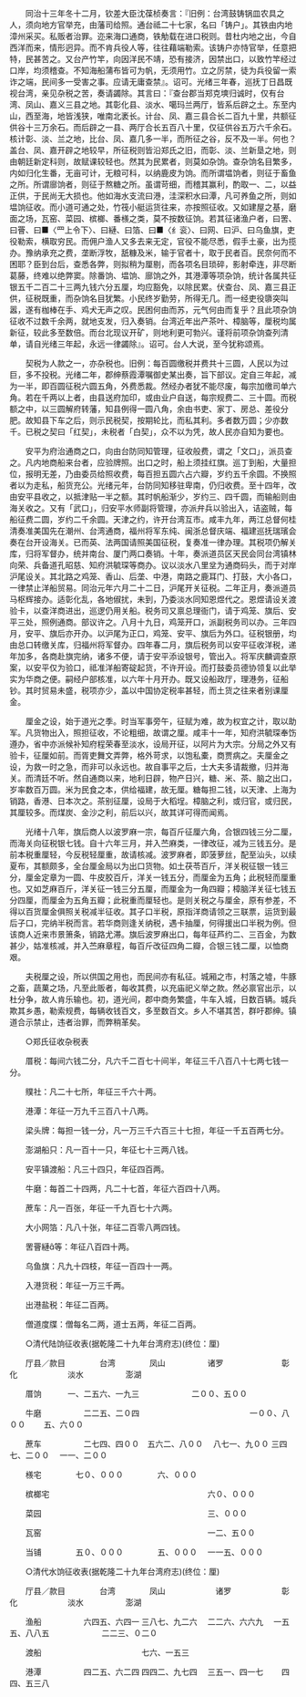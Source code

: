 <!-- { "loadSidebar": true } -->
　　同治十三年冬十二月，钦差大臣沈葆桢奏言：『旧例：台湾鼓铸锅皿农具之人，须向地方官举充，由藩司给照。通台祗二十七家，名曰「铸户」。其铁由内地漳州采买。私贩者治罪。迩来海口通商，铁觔载在进口税则。昔杜内地之出，今自西洋而来，情形迥异。而不肯兵役人等，往往藉端勒索。该铸户亦恃官举，任意把特，民甚苦之。又台产竹竿，向因洋民不靖，恐有接济，因禁出口，以致竹竿经过口岸，均须稽查。不知海船蒲布皆可为帆，无须用竹。立之厉禁，徒为兵役留一索诈之端，民间多一受害之事。应请无庸查禁』。诏可。光绪三年春，巡抚丁日昌既视台湾，亲见杂税之苦，奏请蠲除。其言曰：『查台郡当郑克塽归诚时，仅有台湾、凤山、嘉义三县之地。其彰化县、淡水、噶玛兰两厅，皆系后辟之土。东至内山，西至海，地皆浅狭，唯南北袤长。计台、凤、嘉三县合长二百九十里，共额征供谷十三万余石。而后辟之一县、两厅合长五百八十里，仅征供谷五万六千余石。核计彰、淡、兰之地，比台、凤、嘉几多一半，而所征之谷，反不及一半。何也？盖台、凤、嘉开辟之地较早，所征税则皆沿郑氏之旧，而彰、淡、兰新垦之地，则由朝廷新定科则，故赋课较轻也。然其为民累者，则莫如杂饷。查杂饷名目繁多，内如归化生番，无亩可计，无粮可科，以纳鹿皮为饷。而所谓塭饷者，则征于畜鱼之所。所谓廍饷者，则征于熬糖之所。虽谓苛细，而稽其赢利，酌取一、二，以益正供，于民尚无大损也。他如海水支流曰港，洼深积水曰潭，凡可养鱼之所，则如塭饷征收。而小道可通之处，竹筏小艇运货往来，亦按照征收。又如建屋之基，磨面之场，瓦窑、菜园、槟榔、番檨之类，莫不按数征饷。若其征诸渔户者，曰罟、曰罾、曰■〈罒上令下〉、曰縺、曰箔、曰■〈纟衮〉、曰网、曰沪、曰乌鱼旗，吏役勒索，横取穷民。而佣户渔人又多去来无定，官役不能尽悉，假手土豪，出为揽办。豫纳承充之费，垄断浮牧，舐糠及米，输于官者十，取于民者百。民奈何而不困耶？臣到台后，查悉各弊，则拟稍为厘剔，而各项名目琐碎，影射牵连，非尽断葛藤，终难以绝弊窦。除番饷、塭饷、廍饷之外，其港潭等项杂饷，统计各属共征银五千二百二十三两九钱六分五厘，均应豁免，以除民累。伏查台、凤、嘉三县正供，征税既重，而杂饷名目犹繁。小民终岁勤劳，所得无几。而一经吏役隳突叫嚣，遂有枷棒在手、鸡犬无声之叹。民困何由而苏，元气何由而复乎？且此项杂饷征收不过数千余两，就地支发，归入奏销。台湾近年出产茶叶、樟脑等，厘税均属新征，较此多至数倍。而台北现议开矿，则地利更可勃兴。谨将前项杂饷查列清单，请自光绪三年起，永远一律蠲除』。诏可。台人大说，至今犹称颂焉。

　　契税为人款之一，亦杂税也。旧例：每百圆缴税并费共十三圆，人民以为过巨，多不投税。光绪二年，郡绅蔡霞潭嘱御史某出奏，旨下部议。定自三年起，减为一半，即百圆征税六圆五角，外费悉裁。然经办者犹不能尽废，每宗加缴司单六角。若在千两以上者，由县送府加印，或由业户自送，每宗规费二、三十圆。而税额之中，以三圆解府转藩，知县例得一圆八角，余由书吏、家丁、房总、差役分肥。故知县下车之后，则示民税契，按期轮比，而私其利。多者数万圆；少亦数千。已税之契曰「红契」，未税者「白契」，众不以为凭，故人民亦自知为要也。

　　安平为府治通商之口，向由台防同知管理，征收般费，谓之「文口」，派员查之。凡内地商船来台者，应验牌照。出口之时，船上须挂红旗。巡丁到船，大量担位，报明无差，乃由委员给照收费，每百担五圆六占六瓣，岁约五千余圆。不换照者以为走私，船货充公。光绪元年，台防同知移驻卑南，仍归收费。至十四年，改由安平县收之，以抵津贴一半之额。其时帆船渐少，岁约三、四千圆，而输船则由海关收之。又有「武口」，归安平水师副将管理，亦派弁兵以验出入，诘盗贼，每船征费二圆，岁约二千余圆。天津之约，许开台湾互市。咸丰九年，两江总督何桂清奏准美国先在潮州、台湾通商，福州将军东纯、闽浙总督庆端、福建巡抚瑞璸会奏在台开设海关。已而英、法两国请照美国征税，复奏准一律办理。其税项仍解关库，归将军督办，统并南台、厦门两口奏销。十年，奏派道员区天民会同台湾镇林向荣、兵备道孔昭慈、知府洪毓琛等商办。议以淡水八里坌为通商码头，而于对岸沪尾设关。其北路之鸡笼、香山、后垄、中港，南路之鹿耳门、打鼓，大小各口，一律禁止洋船贸易。同治元年六月二十二日，沪尾开关征税。二年正月，奏派道员马枢辉接办。适彰化乱，各地俶扰，未到，乃委淡水同知恩煜代之。恩煜请设关渡验卡，以查洋商进出，巡逻仍用关船。税务司又禀总理衙门，请于鸡笼、旗后、安平三处，照例通商。部议许之。八月十九日，鸡笼开口，派副税务司以办。三年四月，安平、旗后亦开办。以沪尾为正口，鸡笼、安平、旗后为外口。征税银册，均由总口转缴关库，归福州将军督办。四年春二月，旗后税务司以安平征收洋税，递年加多，各商赴旗完纳，诸多不便，请于安平添设银号，管出入。将军庆麟调查原案，以安平仅为验口，祗准洋船寄碇起货，不许开设。而打鼓委员德协领复以此举实为华商之便。嗣经户部核准，以六年十月开办。既又设船政厅，理港务，征船钞。其时贸易未盛，税项亦少，盖以中国协定税率甚轻，而土货之往来者别课厘金。

　　厘金之设，始于道光之季。时当军事旁午，征赋为难，故为权宜之计，取以助军。凡货物出入，照担征收，不论粗细，故谓之厘。咸丰十一年，知府洪毓琛奉饬遵办，省中亦派候补知府程荣春至淡水，设局开征，以阿片为大宗。分局之外又有验卡，征厘如前。而胥吏舞文弄弊，格外苛求，以饱私橐，商贾病之。夫厘金之设，为救一时之急，而非可以永远也。故自事平之后，士大夫多请裁撤，归并海关。而清廷不听。然自通商以来，地利日辟，物产日兴，糖、米、茶、脑之出口，岁率数百万圆。米为民食之本，供给福建，故无厘。糖每担二钱，以天津、上海为销路，香港、日本次之。茶别征厘，设局于大稻埕。樟脑之利，或归官，或归民，其厘较多。而煤炭、金沙之利，前后以兴，故其详可得而闻焉。

　　光绪十八年，旗后商人以波罗麻一宗，每百斤征厘六角，合银四钱三分二厘，而海关向征税银七钱。自十六年三月，并入苎麻类，一律改征，减为三钱五分。是前本税重厘轻，今反税轻厘重，故请核减。波罗麻者，即菠萝丝，配至汕头，以续夏布，其额颇多，全台厘金局以为出口货物。如土茯苓百斤，洋关税征银一钱三分，厘金定章为一圆、牛皮胶百斤，洋关一钱五分，而厘金为五角；此税轻而厘重也。又如芝麻百斤，洋关征一钱三分五厘，而厘金为一角四瓣；樟脑洋关征七钱五分四厘，而厘金为五角五瓣；此税重而厘轻也。是则关税之与厘金，原有参差，不得以百货厘金俱照关税减半征收。其子口半税，原指洋商请领之三联票，运货到最后子口，完纳半税而言。若华商则逢关纳税，遇卡抽厘，何得援出口半税为例。但该商人近来市景箫条，销路尤滞。旗后波罗麻出口，每年征芦约二、三百金，为数甚少，姑准核减，并入苎麻章程，每百斤改征四角二瓣，合银三钱二厘，以恤商艰。

　　夫税厘之设，所以供国之用也，而民间亦有私征。城厢之市，村落之墟，牛豚之畜，蔬菓之场，凡至此贩者，每收其费，以充庙祀义举之款。然必禀官出示，以杜分争，故人肯乐输也。初，道光间，郡中商务繁盛，牛车入城，日数百辆。城兵欺其乡愚，勒索规费，每辆收钱百文，多至数百文。乡人不堪其苦，群吁郡绅。镇道合示禁止，违者治罪，而弊稍革矣。

　　○郑氏征收杂税表

　　厝税：每间六钱二分，凡六千二百七十间半，年征三千八百八十七两七钱一分。

　　贌社：凡二十七所，年征三千六十两。

　　港潭：年征一万九千三百八十八两。

　　梁头牌：每担一钱一分，凡一万三千六百三十七担，年征一千五百两七分。

　　澎湖船只：凡一百十一只，年征七十三两八钱。

　　安平镇渡船：凡三十四只，年征四百两。

　　牛磨：每首二十四两，凡二十七首，年征六百四十八两。

　　蔗车：凡一百张，年征一千九百七十六两。

　　大小网箔：凡八十张，年征二百零八两四钱。

　　罟罾縺等：年征八百四十两。

　　乌鱼旗：凡九十四枝，年征一百四十一两。

　　入港货税：年征一万三千两。

　　出港盐税：年征二百两。

　　僧道度牒：僧每名二两，道士五两，年征二百两。

　　○清代陆饷征收表(据乾隆二十九年台湾府志)(终位：厘)

　　厅县／款目 　　　　台湾 　　　　凤山 　　　　　诸罗 　　　　　　　彰化 　　　　　　淡水 　　　　　澎湖

　　厝饷 　　　一、二五六、一九三 　 　　　　　二００、五００ 　 　

　　牛磨 　　　　　二二五、二０四 　 　 　　　　　　　　　　　一００、八００ 　　五、六００

　　蔗车 　　　　　二七四、四００　五六二、八００ 　八七一、九００ 三四七、二００ 　一一、二００

　　檨宅 　　　　七０、０００ 　　　　六、０００ 　 　 　

　　槟榔宅 　 　 　　　　　　　　　　　　　　　　　六０、０００ 　 　

　　菜园 　 　 　　　　　　　　　　　　　　　　　　三、０００ 　 　

　　瓦窑　 　 　 　　　　　　　　　　　　　　　　　一二、五００ 　 　

　　当铺 　　　　五０、０００ 　　　　五、０００ 　一一五、０００ 　 　

　　○清代水饷征收表(据乾隆二十九年台湾府志)(终位：厘)

　　厅县／款目 　　　　台湾 　　　　凤山 　　　　　　诸罗 　　　　　　彰化 　　　　　　淡水 　　　　　澎湖

　　渔船 　　　　　六四五、六四一 三八七、九二六 　二二六、六六九 　一五五、八八五 　 　　　　　二二三、０二０

　　渡船 　 　　　　　　　　　　　七六、一五三 　 　 　

　　港潭 　　　　　四二五、六二四 四四二、九七四 　三五一、四一七 　　四四、五三八 　

